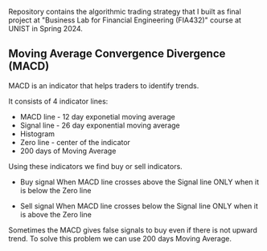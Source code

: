 

Repository contains the algorithmic trading strategy that I built as final project at "Business Lab for Financial Engineering (FIA432)" course at UNIST in Spring 2024.  


## Moving Average Convergence Divergence (MACD) 

MACD is an indicator that helps traders to identify trends. 

It consists of 4 indicator lines: 
- MACD line - 12 day exponetial moving average
- Signal line - 26 day exponential moving average
- Histogram
- Zero line - center of the indicator 
- 200 days of Moving Average 


Using these indicators we find buy or sell indicators. 

- Buy signal 
When MACD line crosses above the Signal line ONLY when it is below the Zero line 

- Sell signal 
When MACD line crosses below the Signal line ONLY when it is above the Zero line 


Sometimes the MACD gives false signals to buy even if there is not upward trend. 
To solve this problem we can use 200 days Moving Average. 


